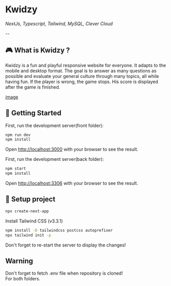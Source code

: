 # **Kwidzy**

_NextJs, Typescript, Tailwind, MySQL, Clever Cloud_

--
## 🎮 **What is Kwidzy ?**  

Kwidzy is a fun and playful responsive website for everyone.
It adapts to the mobile and desktop format.
The goal is to answer as many questions as possible and evaluate your general culture through many topics, all while having fun. If the player is wrong, the game stops. His score is displayed after the game is finished.

[image](imageDoc/mobile-categories.JPG)



## 👶 **Getting Started**

First, run the development server(front folder):

```bash
npm run dev
npm install
```

Open [http://localhost:3000](http://localhost:3000) with your browser to see the result.

First, run the development server(back folder):

```bash
npm start
npm install
```

Open [http://localhost:3306](http://localhost:3306) with your browser to see the result.

## 🔧 **Setup project**

```bash
npx create-next-app
```

Install Tailwind CSS (v3.3.1)

```bash
npm install -D tailwindcss postcss autoprefixer
npx tailwind init -p
```

Don't forget to re-start the server to display the changes!

## **Warning**

Don't forget to fetch .env file when repository is cloned!  
For both folders.
